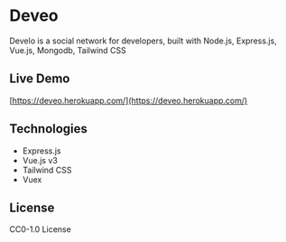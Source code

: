 # Deveo
Develo is a social network for developers, built with Node.js, Express.js, Vue.js, Mongodb, Tailwind CSS

## Live Demo
[https://deveo.herokuapp.com/](https://deveo.herokuapp.com/)

## Technologies
- Express.js
- Vue.js v3
- Tailwind CSS
- Vuex

## License
CC0-1.0 License
